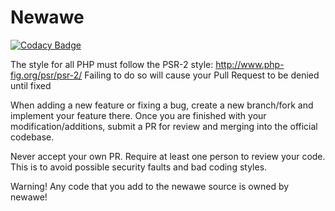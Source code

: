 # Newawe
[![Codacy Badge](https://api.codacy.com/project/badge/grade/f3201d5877ae4cf2b6e4cecd68f46c52)](https://www.codacy.com/app/robin_3/newawe)

The style for all PHP must follow the PSR-2 style: http://www.php-fig.org/psr/psr-2/
Failing to do so will cause your Pull Request to be denied until fixed

When adding a new feature or fixing a bug, create a new branch/fork and implement your feature there. Once you are finished with your modification/additions, submit a PR for review and merging into the official codebase.

Never accept your own PR. Require at least one person to review your code. This is to avoid possible security faults and bad coding styles.


Warning! Any code that you add to the newawe source is owned by newawe!
